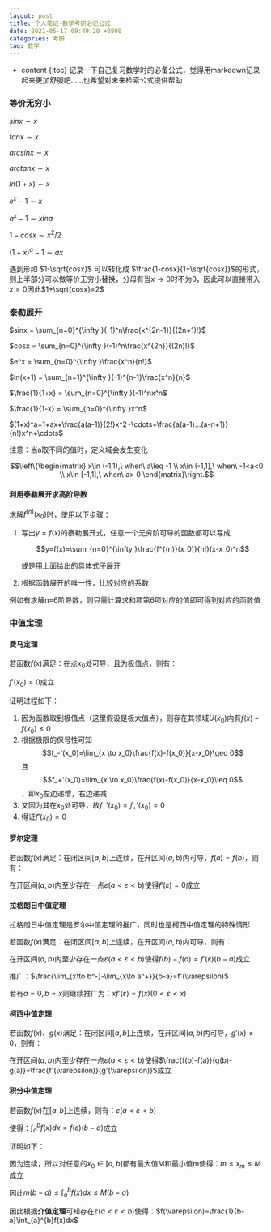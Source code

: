```yaml
---
layout: post
title: 个人笔记-数学考研必记公式
date: 2021-05-17 09:49:20 +0800
categories: 考研
tag: 数学
---
```


* content
{:toc}
记录一下自己复习数学时的必备公式，觉得用markdown记录起来更加舒服吧……也希望对未来检索公式提供帮助

<!-- ![](https://latex.codecogs.com/gif.latex?) -->

### 等价无穷小

$sinx \sim x$

$tanx \sim x$

$arcsinx \sim x$

$arctanx \sim x$

$ln(1+x) \sim x$

$e^x-1 \sim x$

$a^x-1 \sim xlna$

$1-cosx \sim x^2/2$ 

$(1+x)^a-1 \sim ax$

遇到形如 $1-\sqrt{cosx}$ 可以转化成 $\frac{1-cosx}{1+\sqrt{cosx}}$的形式，则上半部分可以做等价无穷小替换，分母有当$x\to0$时不为0，因此可以直接带入$x=0$因此$1+\sqrt{cosx}=2$ 



### 泰勒展开

$sinx = \sum_{n=0}^{\infty }(-1)^n\frac{x^{2n-1}}{(2n+1)!}$

$cosx = \sum_{n=0}^{\infty }(-1)^n\frac{x^{2n}}{(2n)!}$

$e^x = \sum_{n=0}^{\infty }\frac{x^n}{n!}$

$ln(x+1) = \sum_{n=1}^{\infty }(-1)^{n-1}\frac{x^n}{n}$

$\frac{1}{1+x} = \sum_{n=0}^{\infty }(-1)^nx^n$

$\frac{1}{1-x} = \sum_{n=0}^{\infty }x^n$

$(1+x)^a=1+ax+\frac{a(a-1)}{2!}x^2+\cdots+\frac{a(a-1)...(a-n+1)}{n!}x^n+\cdots$

注意：当a取不同的值时，定义域会发生变化

$$\left\{\begin{matrix} x\in (-1,1),\ when\ a\leq -1
\\ x\in (-1,1],\ when\ -1<a<0
\\ x\in [-1,1],\ when\ a> 0
\end{matrix}\right.$$

#### 利用泰勒展开求高阶导数

求解$f^{(n)}(x_0)$时，使用以下步骤：

1. 写出$y=f(x)$的泰勒展开式，任意一个无穷阶可导的函数都可以写成

   $$y=f(x)=\sum_{n=0}^{\infty }\frac{f^{(n)}(x_0)}{n!}(x-x_0)^n$$

   或是用上面给出的具体式子展开

2. 根据函数展开的唯一性，比较对应的系数

例如有求解n=6阶导数，则只需计算求和项第6项对应的值即可得到对应的函数值



### 中值定理

#### 费马定理

若函数$f(x)$满足：在点$x_0$处可导，且为极值点，则有：

$f'(x_0)=0$成立

证明过程如下：

1. 因为函数取到极值点（这里假设是极大值点），则存在其领域$U(x_0)$内有$f(x)-f(x_0)\leq0$
2. 根据极限的保号性可知$$f_-'(x_0)=\lim_{x \to x_0}\frac{f(x)-f(x_0)}{x-x_0}\geq 0$$且$$f_+'(x_0)=\lim_{x \to x_0}\frac{f(x)-f(x_0)}{x-x_0}\leq 0$$，即$x_0$左边递增，右边递减
3. 又因为其在$x_0$处可导，故$f_-'(x_0)=f_+'(x_0)=0$
4. 得证$f'(x_0)=0$

#### 罗尔定理

若函数$f(x)$满足：在闭区间$[a,b]$上连续，在开区间$(a,b)$内可导，$f(a)=f(b)$，则有：

在开区间$(a,b)$内至少存在一点$\varepsilon(a<\varepsilon<b)$使得$f'(\varepsilon)=0$成立

#### 拉格朗日中值定理

拉格朗日中值定理是罗尔中值定理的推广，同时也是柯西中值定理的特殊情形

若函数$f(x)$满足：在闭区间$[a,b]$上连续，在开区间$(a,b)$内可导，则有：

在开区间$(a,b)$内至少存在一点$\varepsilon(a<\varepsilon<b)$使得$f(b)-f(a)=f'(\varepsilon)(b-a)$成立

推广：$\frac{\lim_{x\to b^-}-\lim_{x\to a^+}}{b-a}=f'(\varepsilon)$

若有$a=0, b=x$则继续推广为：$xf'(\varepsilon)=f(x) (0<\varepsilon<x)$

#### 柯西中值定理

若函数$f(x)$、$g(x)$满足：在闭区间$[a,b]$上连续，在开区间$(a,b)$内可导，$g'(x)\neq0$，则有：

在开区间$(a,b)$内至少存在一点$\varepsilon(a<\varepsilon<b)$使得$\frac{f(b)-f(a)}{g(b)-g(a)}=\frac{f'(\varepsilon)}{g'(\varepsilon)}$成立

#### 积分中值定理

若函数$f(x)$在$[a,b]$上连续，则有：$\varepsilon(a<\varepsilon<b)$

使得：$\int_{a}^{b}f(x)dx = f(\varepsilon )(b-a)$成立

证明如下：

因为连续，所以对任意的$x_0\in[a,b]$都有最大值M和最小值m使得：$m\leq x_m\leq M$成立

因此$m(b-a)\leq\int_{a}^{b}f(x)dx\leq M(b-a)$

因此根据**介值定理**可知存在$\varepsilon(a<\varepsilon<b)$使得：$f(\varepsilon)=\frac{1}{b-a}\int_{a}^{b}f(x)dx$





